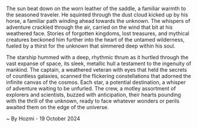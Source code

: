 
The sun beat down on the worn leather of the saddle, a familiar warmth to the seasoned traveler. He squinted through the dust cloud kicked up by his horse, a familiar path winding ahead towards the unknown. The whispers of adventure crackled through the air, carried on the wind that bit at his weathered face. Stories of forgotten kingdoms, lost treasures, and mythical creatures beckoned him further into the heart of the untamed wilderness, fueled by a thirst for the unknown that simmered deep within his soul.  

The starship hummed with a deep, rhythmic thrum as it hurtled through the vast expanse of space, its sleek, metallic hull a testament to the ingenuity of mankind. The captain, a weathered veteran with eyes that held the secrets of countless galaxies, scanned the flickering constellations that adorned the infinite canvas of the cosmos. Each star, a potential destination, a whisper of adventure waiting to be unfurled. The crew, a motley assortment of explorers and scientists, buzzed with anticipation, their hearts pounding with the thrill of the unknown, ready to face whatever wonders or perils awaited them on the edge of the universe. 

~ By Hozmi - 19 October 2024
